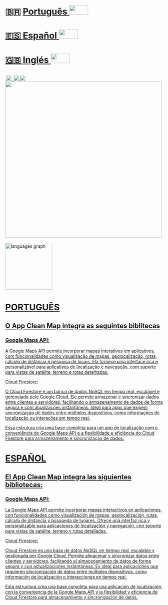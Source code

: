 
# 🇧🇷 <a href="https://www.developermaster.net/github/github_pt">Português <img src="https://raw.githubusercontent.com/Tarikul-Islam-Anik/Animated-Fluent-Emojis/master/Emojis/Hand%20gestures/Backhand%20Index%20Pointing%20Left%20Light%20Skin%20Tone.png" alt="" width="60" height="30" />

# 🇪🇸 <a href="https://www.developermaster.net/github/github_sp">Español <img src="https://raw.githubusercontent.com/Tarikul-Islam-Anik/Animated-Fluent-Emojis/master/Emojis/Hand%20gestures/Backhand%20Index%20Pointing%20Left%20Light%20Skin%20Tone.png" alt="" width="60" height="30" />

# 🇬🇧 <a href="https://www.developermaster.net/github/github_en">Inglés <img src="https://raw.githubusercontent.com/Tarikul-Islam-Anik/Animated-Fluent-Emojis/master/Emojis/Hand%20gestures/Backhand%20Index%20Pointing%20Left%20Light%20Skin%20Tone.png" alt="" width="60" height="30" />

######

<img src="https://ziadoua.github.io/m3-Markdown-Badges/badges/Android/android1.svg" alt="">

<img src="https://ziadoua.github.io/m3-Markdown-Badges/badges/AndroidStudio/androidstudio1.svg">

<img src="https://ziadoua.github.io/m3-Markdown-Badges/badges/Java/java1.svg" alt="">

<img src="https://ziadoua.github.io/m3-Markdown-Badges/badges/Kotlin/kotlin3.svg">

<img src="https://ziadoua.github.io/m3-Markdown-Badges/badges/Ubuntu/ubuntu1.svg">

<img src="https://user-images.githubusercontent.com/74038190/212748842-9fcbad5b-6173-4175-8a61-521f3dbb7514.gif" width="500">
<br><br>

<img src="https://github-readme-stats.vercel.app/api/top-langs?username=IsraelDeveloperMaster&locale=en&hide_title=false&layout=compact&card_width=320&langs_count=5&theme=dracula&hide_border=false" height="150" alt="languages graph"/>

######

# PORTUGUÊS

## O App Clean Map integra as seguintes biblitecas

### Google Maps API:

A Google Maps API permite incorporar mapas interativos em aplicativos, com
funcionalidades como visualização de mapas, geolocalização, rotas, cálculo de distância
e pesquisa de locais. Ela fornece uma interface rica e personalizável para aplicativos de
localização e navegação, com suporte para vistas de satélite, terreno e rotas detalhadas.

Cloud Firestore:

O Cloud Firestore é um banco de dados NoSQL em tempo real, escalável e gerenciado
pelo Google Cloud. Ele permite armazenar e sincronizar dados entre clientes e servidores,
facilitando o armazenamento de dados de forma segura e com atualizações
instantâneas. Ideal para apps que exigem sincronização de dados entre múltiplos
dispositivos, como informações de localização ou interações em tempo real.

Essa estrutura cria uma base completa para um app de localização com a conveniência
do Google Maps API e a flexibilidade e eficiência do Cloud Firestore para armazenamento
e sincronização de dados.

# ESPAÑOL

## El App Clean Map integra las siguientes bibliotecas:

### Google Maps API:

La Google Maps API permite incorporar mapas interactivos en aplicaciones, con funcionalidades como visualización de mapas, geolocalización, rutas, cálculo de distancia y búsqueda de lugares. Ofrece una interfaz rica y personalizable para aplicaciones de localización y navegación, con soporte para vistas de satélite, terreno y rutas detalladas.

Cloud Firestore:

Cloud Firestore es una base de datos NoSQL en tiempo real, escalable y gestionada por Google Cloud. Permite almacenar y sincronizar datos entre clientes y servidores, facilitando el almacenamiento de datos de forma segura y con actualizaciones instantáneas. Es ideal para aplicaciones que requieren sincronización de datos entre múltiples dispositivos, como información de localización o interacciones en tiempo real.

Esta estructura crea una base completa para una aplicación de localización, con la conveniencia de la Google Maps API y la flexibilidad y eficiencia de Cloud Firestore para almacenamiento y sincronización de datos.

